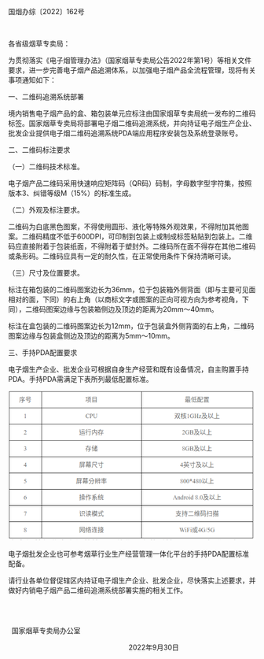 国烟办综〔2022〕162号

 

各省级烟草专卖局：

为贯彻落实《电子烟管理办法》（国家烟草专卖局公告2022年第1号）等相关文件要求，进一步完善电子烟产品追溯体系，以加强电子烟产品全流程管理，现将有关事项通知如下：

一、二维码追溯系统部署

境内销售电子烟产品的盒、箱包装单元应标注由国家烟草专卖局统一发布的二维码标签。国家烟草专卖局将部署电子烟二维码追溯系统，并向持证电子烟生产企业、批发企业提供电子烟二维码追溯系统PDA端应用程序安装包及系统登录账号。

二、二维码标注要求

（一）二维码技术标准。

电子烟产品二维码采用快速响应矩阵码（QR码）码制，字母数字型字符集，按照版本3、纠错等级M（15%）的标准生成。

（二）外观及标注要求。

二维码为白底黑色图案，不得使用圆形、液化等特殊外观效果，不得附加其他图案。二维码精度不低于600DPI，可印制到包装上或制成标签粘贴到包装上。二维码应直接附着于包装纸面，不得附着于塑封外。二维码所在面不得存在其他二维码或条形码。二维码应具有一定的耐久性，在正常使用条件下保持清晰可读。

（三）尺寸及位置要求。

标注在箱包装的二维码图案边长为36mm，位于包装箱外侧背面（即与主要可见面相对的面，下同）的右上角（以商标文字或图案的正向可视方向为参考视角，下同），二维码图案边缘与包装箱侧边及顶边的距离为20mm～40mm。

标注在盒包装的二维码图案边长为12mm，位于包装盒外侧背面的右上角，二维码图案边缘与包装盒侧边及顶边的距离为5mm～10mm。

三、手持PDA配置要求

电子烟生产企业、批发企业可根据自身生产经营和既有设备情况，自主购置手持PDA。手持PDA需满足下表所列最低配置标准。


![](国家烟草专卖局办公室关于做好电子烟产品追溯二维码标注有关事项的通知_img1.png)

电子烟批发企业也可参考烟草行业生产经营管理一体化平台的手持PDA配置标准配备。

请行业各单位督促辖区内持证电子烟生产企业、批发企业，尽快落实上述要求，并做好内销电子烟产品二维码追溯系统部署实施的相关工作。

 

                                                                         国家烟草专卖局办公室      

                                   2022年9月30日 